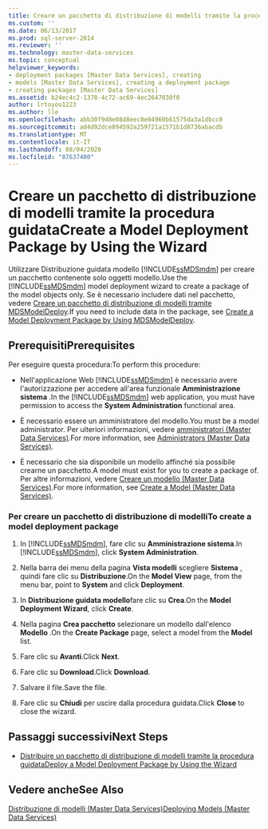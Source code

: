 ```yaml
---
title: Creare un pacchetto di distribuzione di modelli tramite la procedura guidata | Microsoft Docs
ms.custom: ''
ms.date: 06/13/2017
ms.prod: sql-server-2014
ms.reviewer: ''
ms.technology: master-data-services
ms.topic: conceptual
helpviewer_keywords:
- deployment packages [Master Data Services], creating
- models [Master Data Services], creating a deployment package
- creating packages [Master Data Services]
ms.assetid: b24ec4c2-1378-4c72-ac69-4ec2647030f0
author: lrtoyou1223
ms.author: lle
ms.openlocfilehash: abb30f9d8e08d8eec8e04960b61575da3a1dbcc0
ms.sourcegitcommit: ad4d92dce894592a259721a1571b1d8736abacdb
ms.translationtype: MT
ms.contentlocale: it-IT
ms.lasthandoff: 08/04/2020
ms.locfileid: "87637400"
---
```

# <a name="create-a-model-deployment-package-by-using-the-wizard"></a><span data-ttu-id="9633d-102">Creare un pacchetto di distribuzione di modelli tramite la procedura guidata</span><span class="sxs-lookup"><span data-stu-id="9633d-102">Create a Model Deployment Package by Using the Wizard</span></span>
  <span data-ttu-id="9633d-103">Utilizzare Distribuzione guidata modello [!INCLUDE[ssMDSmdm](../includes/ssmdsmdm-md.md)] per creare un pacchetto contenente solo oggetti modello.</span><span class="sxs-lookup"><span data-stu-id="9633d-103">Use the [!INCLUDE[ssMDSmdm](../includes/ssmdsmdm-md.md)] model deployment wizard to create a package of the model objects only.</span></span> <span data-ttu-id="9633d-104">Se è necessario includere dati nel pacchetto, vedere [Creare un pacchetto di distribuzione di modelli tramite MDSModelDeploy](../../2014/master-data-services/create-a-model-deployment-package-by-using-mdsmodeldeploy.md).</span><span class="sxs-lookup"><span data-stu-id="9633d-104">If you need to include data in the package, see [Create a Model Deployment Package by Using MDSModelDeploy](../../2014/master-data-services/create-a-model-deployment-package-by-using-mdsmodeldeploy.md).</span></span>  
  
## <a name="prerequisites"></a><span data-ttu-id="9633d-105">Prerequisiti</span><span class="sxs-lookup"><span data-stu-id="9633d-105">Prerequisites</span></span>  
 <span data-ttu-id="9633d-106">Per eseguire questa procedura:</span><span class="sxs-lookup"><span data-stu-id="9633d-106">To perform this procedure:</span></span>  
  
-   <span data-ttu-id="9633d-107">Nell'applicazione Web [!INCLUDE[ssMDSmdm](../includes/ssmdsmdm-md.md)] è necessario avere l'autorizzazione per accedere all'area funzionale **Amministrazione sistema** .</span><span class="sxs-lookup"><span data-stu-id="9633d-107">In the [!INCLUDE[ssMDSmdm](../includes/ssmdsmdm-md.md)] web application, you must have permission to access the **System Administration** functional area.</span></span>  
  
-   <span data-ttu-id="9633d-108">È necessario essere un amministratore del modello.</span><span class="sxs-lookup"><span data-stu-id="9633d-108">You must be a model administrator.</span></span> <span data-ttu-id="9633d-109">Per ulteriori informazioni, vedere [amministratori &#40;Master Data Services&#41;](administrators-master-data-services.md).</span><span class="sxs-lookup"><span data-stu-id="9633d-109">For more information, see [Administrators &#40;Master Data Services&#41;](administrators-master-data-services.md).</span></span>  
  
-   <span data-ttu-id="9633d-110">È necessario che sia disponibile un modello affinché sia possibile crearne un pacchetto.</span><span class="sxs-lookup"><span data-stu-id="9633d-110">A model must exist for you to create a package of.</span></span> <span data-ttu-id="9633d-111">Per altre informazioni, vedere [Creare un modello &#40;Master Data Services&#41;](../../2014/master-data-services/create-a-model-master-data-services.md).</span><span class="sxs-lookup"><span data-stu-id="9633d-111">For more information, see [Create a Model &#40;Master Data Services&#41;](../../2014/master-data-services/create-a-model-master-data-services.md).</span></span>  
  
### <a name="to-create-a-model-deployment-package"></a><span data-ttu-id="9633d-112">Per creare un pacchetto di distribuzione di modelli</span><span class="sxs-lookup"><span data-stu-id="9633d-112">To create a model deployment package</span></span>  
  
1.  <span data-ttu-id="9633d-113">In [!INCLUDE[ssMDSmdm](../includes/ssmdsmdm-md.md)], fare clic su **Amministrazione sistema**.</span><span class="sxs-lookup"><span data-stu-id="9633d-113">In [!INCLUDE[ssMDSmdm](../includes/ssmdsmdm-md.md)], click **System Administration**.</span></span>  
  
2.  <span data-ttu-id="9633d-114">Nella barra dei menu della pagina **Vista modelli** scegliere **Sistema** , quindi fare clic su **Distribuzione**.</span><span class="sxs-lookup"><span data-stu-id="9633d-114">On the **Model View** page, from the menu bar, point to **System** and click **Deployment**.</span></span>  
  
3.  <span data-ttu-id="9633d-115">In **Distribuzione guidata modello**fare clic su **Crea**.</span><span class="sxs-lookup"><span data-stu-id="9633d-115">On the **Model Deployment Wizard**, click **Create**.</span></span>  
  
4.  <span data-ttu-id="9633d-116">Nella pagina **Crea pacchetto** selezionare un modello dall'elenco **Modello** .</span><span class="sxs-lookup"><span data-stu-id="9633d-116">On the **Create Package** page, select a model from the **Model** list.</span></span>  
  
5.  <span data-ttu-id="9633d-117">Fare clic su **Avanti**.</span><span class="sxs-lookup"><span data-stu-id="9633d-117">Click **Next**.</span></span>  
  
6.  <span data-ttu-id="9633d-118">Fare clic su **Download**.</span><span class="sxs-lookup"><span data-stu-id="9633d-118">Click **Download**.</span></span>  
  
7.  <span data-ttu-id="9633d-119">Salvare il file.</span><span class="sxs-lookup"><span data-stu-id="9633d-119">Save the file.</span></span>  
  
8.  <span data-ttu-id="9633d-120">Fare clic su **Chiudi** per uscire dalla procedura guidata.</span><span class="sxs-lookup"><span data-stu-id="9633d-120">Click **Close** to close the wizard.</span></span>  
  
## <a name="next-steps"></a><span data-ttu-id="9633d-121">Passaggi successivi</span><span class="sxs-lookup"><span data-stu-id="9633d-121">Next Steps</span></span>  
  
-   [<span data-ttu-id="9633d-122">Distribuire un pacchetto di distribuzione di modelli tramite la procedura guidata</span><span class="sxs-lookup"><span data-stu-id="9633d-122">Deploy a Model Deployment Package by Using the Wizard</span></span>](../../2014/master-data-services/deploy-a-model-deployment-package-by-using-the-wizard.md)  
  
## <a name="see-also"></a><span data-ttu-id="9633d-123">Vedere anche</span><span class="sxs-lookup"><span data-stu-id="9633d-123">See Also</span></span>  
 [<span data-ttu-id="9633d-124">Distribuzione di modelli &#40;Master Data Services&#41;</span><span class="sxs-lookup"><span data-stu-id="9633d-124">Deploying Models &#40;Master Data Services&#41;</span></span>](../../2014/master-data-services/deploying-models-master-data-services.md)  
  
  
